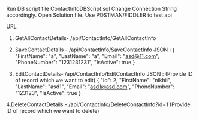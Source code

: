 Run DB script file ContactInfoDBScript.sql
Change Connection String accordingly.
Open Solution file.
Use POSTMAN/FIDDLER to test api


URL 
1. GetAllContactDetails- /api/ContactInfo/GetAllContactInfo
2. SaveContactDetails - /api/ContactInfo/SaveContactInfo
   JSON : 
   {
        "FirstName": "a",
        "LastName": "a",
        "Email": "asd@11.com",
        "PhoneNumber": "1231231231",
        "IsActive": true
    }
    
 3. EditContactDetails- /api/ContactInfo/EditContactInfo
    JSON :  (Provide ID of record which we want to edit)
     {
        "Id": 2, 
        "FirstName": "nikhil",
        "LastName": "asd1",
        "Email": "asd1@asd.com",
        "PhoneNumber": "123123",
        "IsActive": true
    }
    
  4.DeleteContactDetails - /api/ContactInfo/DeleteContactInfo?id=1 (Provide ID of record which we want to delete)
